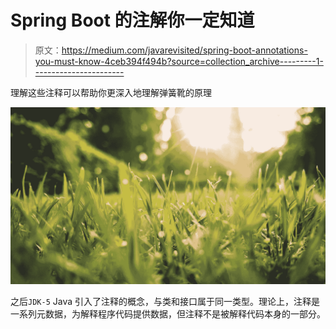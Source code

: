 # Spring Boot 的注解你一定知道

> 原文：<https://medium.com/javarevisited/spring-boot-annotations-you-must-know-4ceb394f494b?source=collection_archive---------1----------------------->

理解这些注释可以帮助你更深入地理解弹簧靴的原理

![](img/55c407a10a33ab9a8091f2de155e6a2b.png)

之后`JDK-5` Java 引入了注释的概念，与类和接口属于同一类型。理论上，注释是一系列元数据，为解释程序代码提供数据，但注释不是被解释代码本身的一部分。